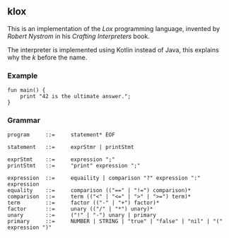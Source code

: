 ## klox

This is an implementation of the _Lox_ programming language, invented by _Robert Nystrom_ in his
_Crafting Interpreters_ book.

The interpreter is implemented using Kotlin instead of Java, this explains why the _k_ before the name.

### Example

```lox
fun main() {
    print "42 is the ultimate answer.";
}
```
### Grammar

```
program     ::=     statement* EOF

statement   ::=     exprStmr | printStmt

exprStmt    ::=     expression ";"
printStmt   ::=     "print" expression ";"

expression  ::=     equaility | comparison "?" expression ":" expression
equality    ::=     comparison (("==" | "!=") comparison)*
comparison  ::=     term (("<" | "<=" | ">" | ">=") term)*
term        ::=     factor (("-" | "+") factor)*
factor      ::=     unary (("/" | "*") unary)*
unary       ::=     ("!" | "-") unary | primary
primary     ::=     NUMBER | STRING | "true" | "false" | "nil" | "(" expression ")"
```